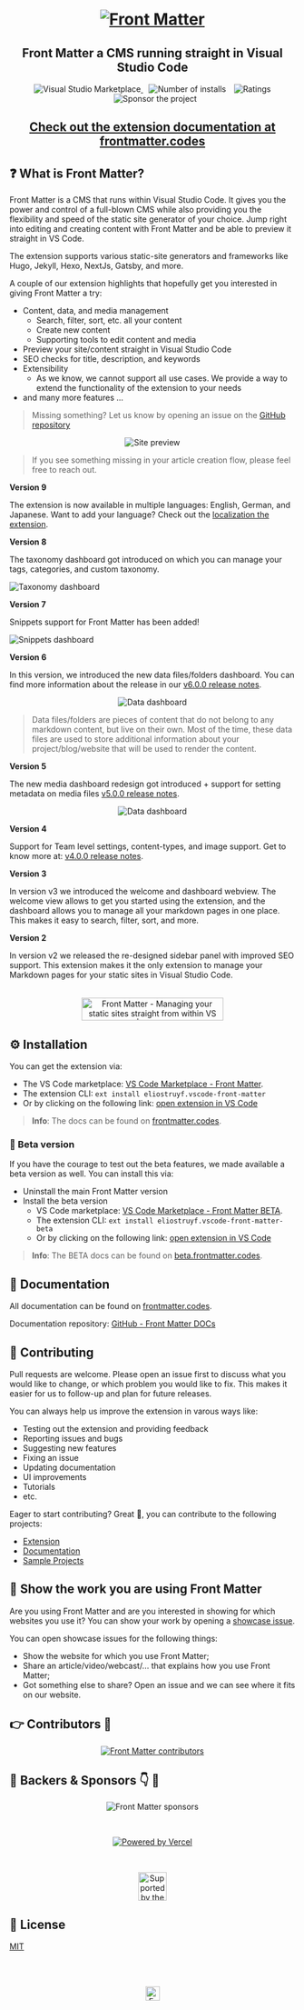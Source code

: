 <h1 align="center">
  <a href="https://frontmatter.codes">
    <img alt="Front Matter" src="https://frontmatter.codes/assets/frontmatter-social.png">
  </a>
</h1>

<h2 align="center">Front Matter a CMS running straight in Visual Studio Code</h2>

<p align="center">
  <a href="https://marketplace.visualstudio.com/items?itemName=eliostruyf.vscode-front-matter" title="Check it out on the Visual Studio Marketplace">
    <img src="https://vscode-marketplace-badge.vercel.app/api/badge/version/eliostruyf.vscode-front-matter" alt="Visual Studio Marketplace" style="display: inline-block" />
  </a>

  <img src="https://vscode-marketplace-badge.vercel.app/api/badge/installs/eliostruyf.vscode-front-matter" alt="Number of installs"  style="display: inline-block;margin-left:10px" />

  <img src="https://vscode-marketplace-badge.vercel.app/api/badge/rating/eliostruyf.vscode-front-matter" alt="Ratings" style="display: inline-block;margin-left:10px" />

  <a href="https://github.com/sponsors/estruyf" title="Become a sponsor" style="margin-left:10px">
    <img src="https://img.shields.io/github/sponsors/estruyf?color=%23CE2E7C&logo=github&style=flat" alt="Sponsor the project" style="display: inline-block" />
  </a>
</p>

<h2 align="center">
  <a href="https://frontmatter.codes" title="Documentation @ frontmatter.codes">
    Check out the extension documentation at frontmatter.codes
  </a>
</h2>

## ❓ What is Front Matter?

Front Matter is a CMS that runs within Visual Studio Code. It gives you the power and control of a full-blown CMS while also providing you the flexibility and speed of the static site generator of your choice. Jump right into editing and creating content with Front Matter and be able to preview it straight in VS Code.

The extension supports various static-site generators and frameworks like Hugo, Jekyll, Hexo, NextJs, Gatsby, and more.

A couple of our extension highlights that hopefully get you interested in giving Front Matter a try:

- Content, data, and media management
  - Search, filter, sort, etc. all your content
  - Create new content
  - Supporting tools to edit content and media
- Preview your site/content straight in Visual Studio Code
- SEO checks for title, description, and keywords
- Extensibility
  - As we know, we cannot support all use cases. We provide a way to extend the functionality of the extension to your needs
- and many more features ...

> Missing something? Let us know by opening an issue on the [GitHub repository](https://github.com/estruyf/vscode-front-matter/issues/new/choose)

<p align="center">
  <img src="https://frontmatter.codes/assets/marketplace/v6.0.0/content-preview.png" alt="Site preview" style="display: inline-block" />
</p>

> If you see something missing in your article creation flow, please feel free to reach out.

**Version 9**

The extension is now available in multiple languages: English, German, and Japanese. Want to add your language? Check out the [localization the extension](https://frontmatter.codes/docs/contributing#translating-the-extension).

**Version 8**

The taxonomy dashboard got introduced on which you can manage your tags, categories, and custom taxonomy.

![Taxonomy dashboard](https://frontmatter.codes/assets/marketplace/v8.1.0/taxonomy-dashboard.png)

**Version 7**

Snippets support for Front Matter has been added!

![Snippets dashboard](https://frontmatter.codes/assets/marketplace/v7.0.0/snippets-dashboard.png)

**Version 6**

In this version, we introduced the new data files/folders dashboard. You can find more information about the release in our [v6.0.0 release notes](https://frontmatter.codes/updates/v6.0.0).

<p align="center">
  <img src="https://frontmatter.codes/assets/marketplace/v6.0.0/data-dashboard.png" alt="Data dashboard" style="display: inline-block" />
</p>

> Data files/folders are pieces of content that do not belong to any markdown content, but live on their own. Most of the time, these data files are used to store additional information about your project/blog/website that will be used to render the content.

**Version 5**

The new media dashboard redesign got introduced + support for setting metadata on media files [v5.0.0 release notes](https://frontmatter.codes/updates/v5.0.0).

<p align="center">
  <img src="https://frontmatter.codes/assets/marketplace/v5.9.0/media-dashboard.png" alt="Data dashboard" style="display: inline-block" />
</p>

**Version 4**

Support for Team level settings, content-types, and image support. Get to know more at: [v4.0.0 release notes](https://frontmatter.codes/updates/v4_0_0).

**Version 3**

In version v3 we introduced the welcome and dashboard webview. The welcome view allows to get you started using the extension, and the dashboard allows you to manage all your markdown pages in one place. This makes it easy to search, filter, sort, and more.

**Version 2**

In version v2 we released the re-designed sidebar panel with improved SEO support. This extension makes it the only extension to manage your Markdown pages for your static sites in Visual Studio Code.

<p align="center" style="margin-top: 2rem;">
  <a href="https://www.producthunt.com/posts/front-matter?utm_source=badge-featured&utm_medium=badge&utm_souce=badge-front-matter" target="_blank">
    <img src="https://api.producthunt.com/widgets/embed-image/v1/featured.png?post_id=309033&theme=dark" alt="Front Matter - Managing your static sites straight from within VS Code | Product Hunt" style="width: 250px; height: 40px;" />
  </a>
</p>

## ⚙️ Installation

You can get the extension via:

- The VS Code marketplace: [VS Code Marketplace - Front Matter](https://marketplace.visualstudio.com/items?itemName=eliostruyf.vscode-front-matter).
- The extension CLI: `ext install eliostruyf.vscode-front-matter`
- Or by clicking on the following link: <a href="" title="open extension in VS Code" data-vscode="vscode:extension/eliostruyf.vscode-front-matter">open extension in VS Code</a>

> **Info**: The docs can be found on [frontmatter.codes](https://frontmatter.codes).

### 🧪 Beta version

If you have the courage to test out the beta features, we made available a beta version as well. You can install this via:

- Uninstall the main Front Matter version
- Install the beta version
  - VS Code marketplace: [VS Code Marketplace - Front Matter BETA](https://marketplace.visualstudio.com/items?itemName=eliostruyf.vscode-front-matter-beta).
  - The extension CLI: `ext install eliostruyf.vscode-front-matter-beta`
  - Or by clicking on the following link: <a href="" title="open extension in VS Code" data-vscode="vscode:extension/eliostruyf.vscode-front-matter-beta">open extension in VS Code</a>

> **Info**: The BETA docs can be found on [beta.frontmatter.codes](https://beta.frontmatter.codes).

## 📖 Documentation

All documentation can be found on [frontmatter.codes](https://frontmatter.codes).

Documentation repository: [GitHub - Front Matter DOCs](https://github.com/FrontMatter/web-documentation-nextjs)

## 💪 Contributing

Pull requests are welcome. Please open an issue first to discuss what you would like to change, or which problem you would like to fix. This makes it easier for us to follow-up and plan for future releases.

You can always help us improve the extension in varous ways like:

- Testing out the extension and providing feedback
- Reporting issues and bugs
- Suggesting new features
- Fixing an issue
- Updating documentation
- UI improvements
- Tutorials
- etc.

Eager to start contributing? Great 🤩, you can contribute to the following projects:

- [Extension](https://github.com/estruyf/vscode-front-matter)
- [Documentation](https://github.com/FrontMatter/web-documentation-nextjs)
- [Sample Projects](https://github.com/FrontMatter/project-samples)

## 👀 Show the work you are using Front Matter

Are you using Front Matter and are you interested in showing for which websites you use it? You can show your work by opening a [showcase issue](https://github.com/estruyf/vscode-front-matter/issues/new?assignees=&labels=&template=showcase.md&title=Showcase%3A+).

You can open showcase issues for the following things:

- Show the website for which you use Front Matter;
- Share an article/video/webcast/... that explains how you use Front Matter;
- Got something else to share? Open an issue and we can see where it fits on our website.

## 👉 Contributors 🤘

<p align="center">
  <a href="https://github.com/estruyf/vscode-front-matter/graphs/contributors">
    <img src="https://contrib.rocks/image?repo=estruyf/vscode-front-matter" alt="Front Matter contributors" />
  </a>
</p>

## 🖤 Backers & Sponsors 👇 🤘

<p align="center">
  <img src="https://frontmatter.codes/api/img-sponsors" alt="Front Matter sponsors" />
</p>

<br />

<p align="center" title="Powered by Vercel">
  <a href="https://vercel.com/?utm_source=vscode-frontmatter&utm_campaign=oss">
    <img src="https://frontmatter.codes/assets/sponsors/powered-by-vercel.png" alt="Powered by Vercel" />
   </a>
</p>

<br />

<p align="center">
  <a href="http://bejs.io/" title="Supported by the BEJS Community">
    <img src="https://frontmatter.codes/assets/sponsors/bejs-community.png" alt="Supported by the BEJS Community" height="50px"/>
   </a>
</p>

## 🔑 License

[MIT](./LICENSE)

<br />
<br />

<p align="center">
  <a href="https://visitorbadge.io">
    <img src="https://api.visitorbadge.io/api/VisitorHit?user=estruyf&repo=vscode-front-matter&countColor=%23F05450&labelColor=%230E131F" height="25px" alt="Front Matter visitors" />
  </a>
</p>
